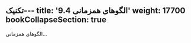 تکنیک---
title: '9.4 الگوهای همزمانی'
weight: 17700
bookCollapseSection: true
---

الگوهای همزمانی...